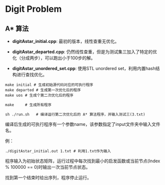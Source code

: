 # Digit Problem

## A* 算法

- **digitAstar_initial.cpp**: 最初的版本，线性查重无优化。

- **digitAstar_departed.cpp**: 仍然线性查重，但是为测试集三加入了特定的优化（分成两步），可以跑出小于100步的解。

- **digitAstar_unordered_set.cpp**: 使用STL unordered set，利用内置hash结构进行查找优化。

```shell
make initial # 生成初始源代码对应的可执行程序
make departed # 生成第一次优化后的程序
make uos # 生成个第二次优化后的程序

make     # 生成所有程序

sh ./run.sh   # 编译运行第二次优化后的 A* 算法程序，并输入测试三(3.txt)
```

编译后生成的可执行程序有一个参数name，该参数指定了input文件夹中输入文件名。

例：
```shell
./digitAstar_initial.out 1.txt # 利用1.txt作为输入
```

程序输入为初始状态矩阵，运行过程中每次找到最小的启发函数或当前节点(Index % 100000 == 0)时输出一次当前节点状态。

找到第一个结束时给出序列，程序停止运行。